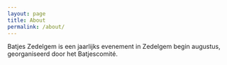 ```yaml
---
layout: page
title: About
permalink: /about/
---
```


Batjes Zedelgem is een jaarlijks evenement in Zedelgem begin augustus, georganiseerd door het Batjescomité.
